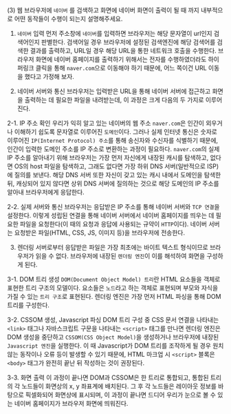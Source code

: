 (3) 웹 브라우저에 `네이버` 를 검색하고 화면에 네이버 화면이 출력이 될 때 까지 내부적으로 어떤 동작들이 수행이 되는지 설명해주세요.

1. `네이버` 입력
먼저 주소창에 `네이버`를 입력하면 브라우저는 해당 문자열이 url인지 검색어인지 판별한다. 검색어일 경우 브라우저에 설정된 검색엔진에 해당 검색어를 검색한 결과를 출력하고, URL일 경우 해당 URL을 통한 네트워크 호출을 수행한다. 브라우저 화면에 네이버 홈페이지를 출력하기 위해서는 전자를 수행하였더라도 하이퍼링크 클릭을 통해 `naver.com`으로 이동해야 하기 때문에, 어느 쪽이건 URL 이동을 했다고 가정해 보자.

2. 네이버 서버와 통신
브라우저는 입력받은 URL을 통해 네이버 서버에 접근하고 화면을 출력하는 데 필요한 파일을 내려받는데, 이 과정은 크게 다음의 두 가지로 이루어진다.

2-1. IP 주소 확인
우리가 익히 알고 있는 네이버의 웹 주소 `naver.com`은 인간이 외우거나 이해하기 쉽도록 문자열로 이루어진 `도메인`이다. 그러나 실제 인터넷 통신은 숫자로 이루어진 `IP(Internet Protocol) 주소`를 통해 송신자와 수신자를 식별하기 때문에, 인간이 입력한 도메인 주소를 IP 주소로 변환하는 과정이 필요하다.
`naver.com`의 실제 IP 주소를 알아내기 위해 브라우저는 가장 먼저 자신에게 내장된 캐시를 탐색하고, 없다면 OS의 host 파일을 탐색하고, 그래도 없다면 가장 하위 DNS 서버(일반적으로 ISP)에 질의를 보낸다. 해당 DNS 서버 또한 자신이 갖고 있는 캐시 내에서 도메인을 탐색한 뒤, 캐싱되어 있지 않다면 상위 DNS 서버에 질의하는 것으로 해당 도메인의 IP 주소를 알아내 브라우저에게 응답한다.

2-2. 실제 서버와 통신
브라우저는 응답받은 IP 주소를 통해 네이버 서버와 `TCP 연결`을 설정한다. 이렇게 성립된 연결을 통해 네이버 서버에서 네이버 홈페이지를 띄우는 데 필요한 파일을 요청한다(이 때의 요청과 응답에 사용되는 규약이 `HTTP`이다). 네이버 서버는 요청받은 파일(HTML, CSS, JS, 이미지 등)을 브라우저에 전송한다.

3. 렌더링
서버로부터 응답받은 파일은 가장 최초에는 바이트 텍스트 형식이므로 브라우저가 읽을 수 없다. 브라우저에 내장된 `렌더링 엔진`이 이를 해석하여 화면을 구성하게 된다.

3-1. DOM 트리 생성
`DOM(Document Object Model) 트리`란 HTML 요소들을 객체로 표현한 트리 구조의 모델이다. 요소들은 `노드`라고 하는 객체로 표현되며 부모와 자식을 가질 수 있는 `트리 구조`로 표현된다. 렌더링 엔진은 가장 먼저 HTML 파싱을 통해 DOM 트리를 구성한다.

3-2. CSSOM 생성, Javascript 파싱
DOM 트리 구성 중 CSS 문서 연결을 나타내는 `<link>` 태그나 자바스크립트 구문을 나타내는 `<script>` 태그를 만나면 렌더링 엔진은 DOM 생성을 중단하고 `CSSOM(CSS Object Model)`을 생성하거나 브라우저에 내장된 `Javascript 엔진`을 실행한다. 이 때 Javascript가 DOM 트리를 조작하게 될 경우 원치 않는 동작이나 오류 등이 발생할 수 있기 때문에, HTML 마크업 시 `<script>` 블록은 `<body>` 태그가 완전히 끝난 뒤 작성하는 것이 권장된다.

3-3. 화면 출력
이 과정이 끝나면 DOM과 CSSOM은 한 트리로 통합되고, 통합된 트리의 각 노드들이 화면상의 x, y 좌표계에 배치된다. 그 후 각 노드들은 레이아웃 정보를 바탕으로 픽셀화되어 화면상에 표시되며, 이 과정이 끝나면 드디어 우리가 눈으로 볼 수 있는 네이버 홈페이지가 브라우저 화면에 띄워진다.